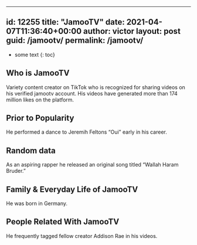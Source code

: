  ---
id: 12255
title: "JamooTV"
date: 2021-04-07T11:36:40+00:00
author: victor
layout: post
guid: /jamootv/
permalink: /jamootv/
---

* some text
{: toc}

## Who is JamooTV

Variety content creator on TikTok who is recognized for sharing videos on his verified jamootv account. His videos have generated more than 174 million likes on the platform.

## Prior to Popularity

He performed a dance to Jeremih Feltons &#8220;Oui&#8221; early in his career. 

## Random data

As an aspiring rapper he released an original song titled &#8220;Wallah Haram Bruder.&#8221; 

## Family & Everyday Life of JamooTV

He was born in Germany. 

## People Related With JamooTV

He frequently tagged fellow creator Addison Rae in his videos. 
 